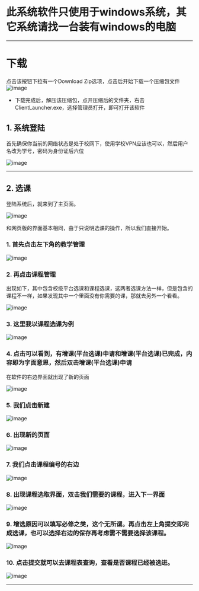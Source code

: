 # 此系统软件只使用于windows系统，其它系统请找一台装有windows的电脑
----------------------------
# 下载
点击该按钮下拉有一个Download Zip选项，点击后开始下载一个压缩包文件
![image](https://user-images.githubusercontent.com/48949396/226178950-ef73dd85-114e-403e-bf32-46cee5f1177a.png)

- 下载完成后，解压该压缩包，点开压缩后的文件夹，右击ClientLauncher.exe，选择管理员打开，即可打开该软件


## 1. 系统登陆

首先确保你当前的网络状态是处于校网下，使用学校VPN应该也可以，然后用户名改为学号，密码为身份证后六位
   
![image](https://user-images.githubusercontent.com/48949396/204176467-093bdf81-10e5-4c68-8bbc-a154791991b1.png)

----------------------------
## 2. 选课
登陆系统后，就来到了主页面。

![image](https://user-images.githubusercontent.com/48949396/204176728-2c89e91b-3bbd-4f87-95e6-c3f75237ebf4.png)

和网页版的界面基本相同，由于只说明选课的操作，所以我们直接开始。

### 1. 首先点击左下角的教学管理

![image](https://user-images.githubusercontent.com/48949396/204177369-d05b598c-a8ec-4305-bbbe-4f0ffb177c43.png)

### 2. 再点击课程管理

出现如下，其中包含校级平台选课和课程选课，这两者选课方法一样，但是包含的课程不一样，如果发现其中一个里面没有你需要的课，那就去另外一个看看。

![image](https://user-images.githubusercontent.com/48949396/204177449-766cc352-ca77-488c-98cf-8e9b31792a5d.png)

### 3. 这里我以课程选课为例

![image](https://user-images.githubusercontent.com/48949396/204177643-5fdfb49e-758e-4536-8ba0-56ee5eedbba4.png)

### 4. 点击可以看到，有增课(平台选课)申请和增课(平台选课)已完成，内容即为字面意思，然后双击增课(平台选课)申请
在软件的右边界面就出现了新的页面

![image](https://user-images.githubusercontent.com/48949396/204177857-a9c9b881-d8ea-4e8f-a9a2-4f8c2c249176.png)

### 5. 我们点击新建

![image](https://user-images.githubusercontent.com/48949396/204177961-53b5d6f1-b9d8-4280-9ab8-a57f8e0749ed.png)

### 6. 出现新的页面

![image](https://user-images.githubusercontent.com/48949396/204177999-7a3b3a00-2b6f-4f33-9931-4949056bcef3.png)

### 7. 我们点击课程编号的右边

![image](https://user-images.githubusercontent.com/48949396/204178086-ea07d495-568b-43ee-8bb2-1b112144099c.png)

### 8. 出现课程选取界面，双击我们需要的课程，进入下一界面

![image](https://user-images.githubusercontent.com/48949396/204178236-ef81e4f5-7a67-4809-9c54-c2b912d2486f.png)

### 9. 增选原因可以填写必修之类，这个无所谓。再点击左上角提交即完成选课，也可以选择右边的保存再考虑需不需要选择该课程。

![image](https://user-images.githubusercontent.com/48949396/204178301-b3123067-d801-439d-8a08-a5b2a1ed035f.png)

### 10. 点击提交就可以去课程表查询，查看是否课程已经被选进。
![image](https://user-images.githubusercontent.com/48949396/204178547-79907744-72d8-428d-88f6-8f31a54db66d.png)

---------
